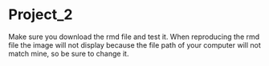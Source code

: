 # Project_2

Make sure you download the rmd file and test it. When reproducing the rmd file the image will not display because the file path of your computer will not match mine, so be sure to change it. 

